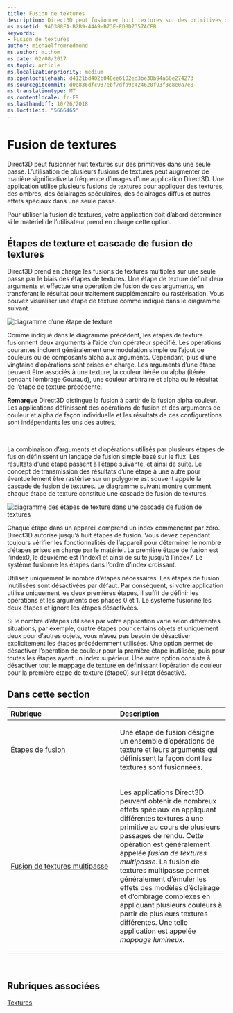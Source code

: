 ```yaml
---
title: Fusion de textures
description: Direct3D peut fusionner huit textures sur des primitives dans une seule passe.
ms.assetid: 9AD388FA-B2B9-44A9-B73E-EDBD7357ACFB
keywords:
- Fusion de textures
author: michaelfromredmond
ms.author: mithom
ms.date: 02/08/2017
ms.topic: article
ms.localizationpriority: medium
ms.openlocfilehash: d4121bd402b048ee6102ed3be30b94a66e274273
ms.sourcegitcommit: d0e836dfc937ebf7dfa9c424620f93f3c8e0a7e8
ms.translationtype: MT
ms.contentlocale: fr-FR
ms.lasthandoff: 10/26/2018
ms.locfileid: "5666465"
---
```

# <a name="texture-blending"></a>Fusion de textures


Direct3D peut fusionner huit textures sur des primitives dans une seule passe. L’utilisation de plusieurs fusions de textures peut augmenter de manière significative la fréquence d’images d’une application Direct3D. Une application utilise plusieurs fusions de textures pour appliquer des textures, des ombres, des éclairages spéculaires, des éclairages diffus et autres effets spéciaux dans une seule passe.

Pour utiliser la fusion de textures, votre application doit d’abord déterminer si le matériel de l’utilisateur prend en charge cette option.

## <a name="span-idtexture-stages-and-the-texture-blending-cascadespanspan-idtexture-stages-and-the-texture-blending-cascadespanspan-idtexture-stages-and-the-texture-blending-cascadespantexture-stages-and-the-texture-blending-cascade"></a><span id="Texture-Stages-and-the-Texture-Blending-Cascade"></span><span id="texture-stages-and-the-texture-blending-cascade"></span><span id="TEXTURE-STAGES-AND-THE-TEXTURE-BLENDING-CASCADE"></span>Étapes de texture et cascade de fusion de textures


Direct3D prend en charge les fusions de textures multiples sur une seule passe par le biais des étapes de textures. Une étape de texture définit deux arguments et effectue une opération de fusion de ces arguments, en transférant le résultat pour traitement supplémentaire ou rastérisation. Vous pouvez visualiser une étape de texture comme indiqué dans le diagramme suivant.

![diagramme d’une étape de texture](images/texstg.png)

Comme indiqué dans le diagramme précédent, les étapes de texture fusionnent deux arguments à l’aide d’un opérateur spécifié. Les opérations courantes incluent généralement une modulation simple ou l’ajout de couleurs ou de composants alpha aux arguments. Cependant, plus d’une vingtaine d’opérations sont prises en charge. Les arguments d’une étape peuvent être associés à une texture, la couleur itérée ou alpha (itérée pendant l’ombrage Gouraud), une couleur arbitraire et alpha ou le résultat de l’étape de texture précédente.

**Remarque**  Direct3D distingue la fusion à partir de la fusion alpha couleur. Les applications définissent des opérations de fusion et des arguments de couleur et alpha de façon individuelle et les résultats de ces configurations sont indépendants les uns des autres.

 

La combinaison d’arguments et d’opérations utilisés par plusieurs étapes de fusion définissent un langage de fusion simple basé sur le flux. Les résultats d’une étape passent à l’étape suivante, et ainsi de suite. Le concept de transmission des résultats d’une étape à une autre pour éventuellement être rastérisé sur un polygone est souvent appelé la cascade de fusion de textures. Le diagramme suivant montre comment chaque étape de texture constitue une cascade de fusion de textures.

![diagramme des étapes de texture dans une cascade de fusion de textures](images/tcascade.png)

Chaque étape dans un appareil comprend un index commençant par zéro. Direct3D autorise jusqu’à huit étapes de fusion. Vous devez cependant toujours vérifier les fonctionnalités de l’appareil pour déterminer le nombre d’étapes prises en charge par le matériel. La première étape de fusion est l’index0, le deuxième est l’index1 et ainsi de suite jusqu’à l’index7. Le système fusionne les étapes dans l’ordre d’index croissant.

Utilisez uniquement le nombre d’étapes nécessaires. Les étapes de fusion inutilisées sont désactivées par défaut. Par conséquent, si votre application utilise uniquement les deux premières étapes, il suffit de définir les opérations et les arguments des phases 0 et 1. Le système fusionne les deux étapes et ignore les étapes désactivées.

Si le nombre d’étapes utilisées par votre application varie selon différentes situations, par exemple, quatre étapes pour certains objets et uniquement deux pour d’autres objets, vous n’avez pas besoin de désactiver explicitement les étapes précédemment utilisées. Une option permet de désactiver l’opération de couleur pour la première étape inutilisée, puis pour toutes les étapes ayant un index supérieur. Une autre option consiste à désactiver tout le mappage de texture en définissant l’opération de couleur pour la première étape de texture (étape0) sur l’état désactivé.

## <a name="span-idin-this-sectionspanin-this-section"></a><span id="in-this-section"></span>Dans cette section


<table>
<colgroup>
<col width="50%" />
<col width="50%" />
</colgroup>
<thead>
<tr class="header">
<th align="left">Rubrique</th>
<th align="left">Description</th>
</tr>
</thead>
<tbody>
<tr class="odd">
<td align="left"><p><a href="blending-stages.md">Étapes de fusion</a></p></td>
<td align="left"><p>Une étape de fusion désigne un ensemble d’opérations de texture et leurs arguments qui définissent la façon dont les textures sont fusionnées.</p></td>
</tr>
<tr class="even">
<td align="left"><p><a href="multipass-texture-blending.md">Fusion de textures multipasse</a></p></td>
<td align="left"><p>Les applications Direct3D peuvent obtenir de nombreux effets spéciaux en appliquant différentes textures à une primitive au cours de plusieurs passages de rendu. Cette opération est généralement appelée <em>fusion de textures multipasse</em>. La fusion de textures multipasse permet généralement d’émuler les effets des modèles d’éclairage et d’ombrage complexes en appliquant plusieurs couleurs à partir de plusieurs textures différentes. Une telle application est appelée <em>mappage lumineux</em>.</p></td>
</tr>
</tbody>
</table>

 

## <a name="span-idrelated-topicsspanrelated-topics"></a><span id="related-topics"></span>Rubriques associées


[Textures](textures.md)

 

 




